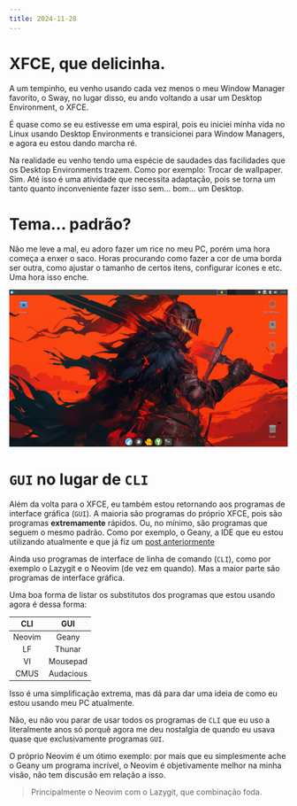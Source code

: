 ```yaml
---
title: 2024-11-28
---
```


# XFCE, que delicinha.

A um tempinho, eu venho usando cada vez menos o meu Window Manager favorito, o 
Sway, no lugar disso, eu ando voltando a usar um Desktop Environment, o XFCE.

É quase como se eu estivesse em uma espiral, pois eu iniciei minha vida no Linux
usando Desktop Environments e transicionei para Window Managers, e agora eu 
estou dando marcha ré.

Na realidade eu venho tendo uma espécie de saudades das facilidades que os 
Desktop Environments trazem. Como por exemplo: Trocar de wallpaper. Sim. Até
isso é uma atividade que necessita adaptação, pois se torna um tanto quanto 
inconveniente fazer isso sem... bom... um Desktop.

# Tema... padrão?

Não me leve a mal, eu adoro fazer um rice no meu PC, porém uma hora começa a
enxer o saco. Horas procurando como fazer a cor de uma borda ser outra, como 
ajustar o tamanho de certos itens, configurar ícones e etc. Uma hora isso enche.

![](/assets/img/Screenshot_2024-11-28_17-59-59.png)

# `GUI` no lugar de `CLI`

Além da volta para o XFCE, eu também estou retornando aos programas de interface
gráfica (`GUI`). A maioria são programas do próprio XFCE, pois são programas
**extremamente** rápidos. Ou, no mínimo, são programas que seguem o mesmo padrão.
Como por exemplo, o Geany, a IDE que eu estou utilizando atualmente e que já fiz
um [post anteriormente](/notes/2024-11-08.md)

Ainda uso programas de interface de linha de comando (`CLI`), como por exemplo o
Lazygit e o Neovim (de vez em quando). Mas a maior parte são programas de
interface gráfica.

Uma boa forma de listar os substitutos dos programas que estou usando agora é 
dessa forma:

| CLI    | GUI       |
| :---:  | :---:     |
| Neovim | Geany     |
| LF     | Thunar    |
| VI     | Mousepad  |
| CMUS   | Audacious |

Isso é uma simplificação extrema, mas dá para dar uma ideia de como eu estou
usando meu PC atualmente.

Não, eu não vou parar de usar todos os programas de `CLI` que eu uso a
literalmente anos só porquê agora me deu nostalgia de quando eu usava quase que
exclusivamente programas `GUI`.

O próprio Neovim é um ótimo exemplo: por mais que eu simplesmente ache o Geany
um programa incrível, o Neovim é objetivamente melhor na minha visão, não tem
discusão em relação a isso.

> Principalmente o Neovim com o Lazygit, que combinação foda.
